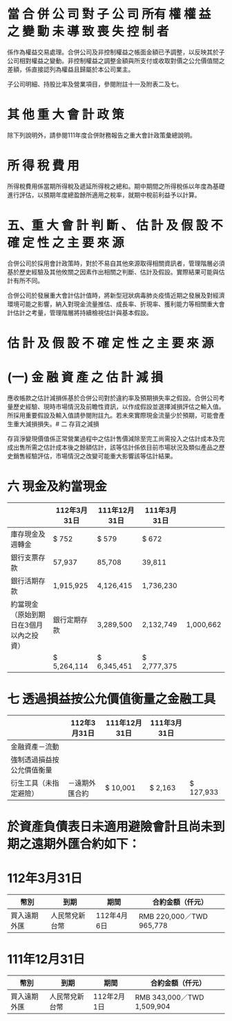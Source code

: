 # 當 合 併 公 司 對 子 公 司 所有 權 權 益 之 變 動 未 導 致 喪 失 控 制 者

係作為權益交易處理。合併公司及非控制權益之帳面金額已予調整，以反映其於子公司相對權益之變動。非控制權益之調整金額與所支付或收取對價之公允價值間之差額，係直接認列為權益且歸屬於本公司業主。

子公司明細、持股比率及營業項目，參閱附註十一及附表二及七。

# 其 他 重 大 會 計 政 策

除下列說明外，請參閱111年度合併財務報告之重大會計政策彙總說明。

# 所 得 稅 費 用

所得稅費用係當期所得稅及遞延所得稅之總和。期中期間之所得稅係以年度為基礎進行評估，以預期年度總盈餘所適用之稅率，就期中稅前利益予以計算。

# 五、重 大 會 計 判 斷 、 估 計 及 假 設 不 確 定 性 之 主 要 來 源

合併公司於採用會計政策時，對於不易自其他來源取得相關資訊者，管理階層必須基於歷史經驗及其他攸關之因素作出相關之判斷、估計及假設。實際結果可能與估計有所不同。

合併公司於發展重大會計估計值時，將新型冠狀病毒肺炎疫情近期之發展及對經濟環境可能之影響，納入對現金流量推估、成長率、折現率、獲利能力等相關重大會計估計之考量，管理階層將持續檢視估計與基本假設。

# 估 計 及 假 設 不 確 定 性 之 主 要 來 源

# (一) 金 融 資 產 之 估 計 減 損

應收帳款之估計減損係基於合併公司對於違約率及預期損失率之假設。合併公司考量歷史經驗、現時市場情況及前瞻性資訊，以作成假設並選擇減損評估之輸入值。所採用重要假設及輸入值請參閱附註九。若未來實際現金流量少於預期，可能會產生重大減損損失。# 二 存貨之減損

存貨淨變現價值係正常營業過程中之估計售價減除至完工尚需投入之估計成本及完成出售所需之估計成本後之餘額估計，該等估計係依目前市場狀況及類似產品之歷史銷售經驗評估，市場情況之改變可能重大影響該等估計結果。

# 六 現金及約當現金

| |112年3月31日|111年12月31日|111年3月31日| |
|---|---|---|---|---|
|庫存現金及週轉金|$ 752|$ 579|$ 672| |
|銀行支票存款|57,937|85,708|39,811| |
|銀行活期存款|1,915,925|4,126,415|1,736,230| |
|約當現金（原始到期日在3個月以內之投資）|銀行定期存款|3,289,500|2,132,749|1,000,662|
| |$ 5,264,114|$ 6,345,451|$ 2,777,375| |

# 七 透過損益按公允價值衡量之金融工具

| |112年3月31日|111年12月31日|111年3月31日| |
|---|---|---|---|---|
|金融資產－流動| | | | |
|強制透過損益按公允價值衡量| | | | |
|衍生工具（未指定避險）|－遠期外匯合約|$ 10,001|$ 2,163|$ 127,933|

# 於資產負債表日未適用避險會計且尚未到期之遠期外匯合約如下：

# 112年3月31日

|幣別|到期|期間|合約金額（仟元）|
|---|---|---|---|
|買入遠期外匯|人民幣兌新台幣|112年4月6日|RMB 220,000／TWD 965,778|

# 111年12月31日

|幣別|到期|期間|合約金額（仟元）|
|---|---|---|---|
|買入遠期外匯|人民幣兌新台幣|112年2月1日|RMB 343,000／TWD 1,509,904|